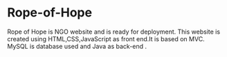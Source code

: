 # Rope-of-Hope
Rope of Hope is NGO website and is ready for deployment.
This website is created using HTML,CSS,JavaScript as front end.It is based on MVC.
MySQL is database used and Java as back-end .

